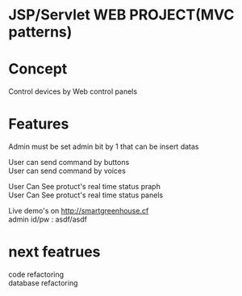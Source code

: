 # JSP/Servlet WEB PROJECT(MVC patterns)

# Concept
Control devices by Web control panels

# Features
Admin must be set admin bit by 1 that can be insert datas

User can send command by buttons  
User can send command by voices  

User Can See protuct's real time status praph    
User Can See protuct's real time status panels    
 
Live demo's on http://smartgreenhouse.cf  
admin id/pw : asdf/asdf

# next featrues
code refactoring  
database refactoring
